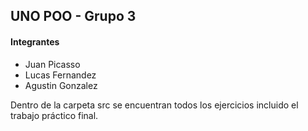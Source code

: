 ## UNO POO - Grupo 3

#### Integrantes

* Juan Picasso
* Lucas Fernandez
* Agustin Gonzalez

Dentro de la carpeta src se encuentran todos los ejercicios incluido el trabajo práctico final.
